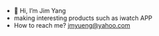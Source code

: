 - 👋 Hi, I’m Jim Yang
- making interesting products such as iwatch APP
- How to reach me? jmyueng@yahoo.com

<!---
jmyueng/jmyueng is a ✨ special ✨ repository because its `README.md` (this file) appears on your GitHub profile.
You can click the Preview link to take a look at your changes.
--->

